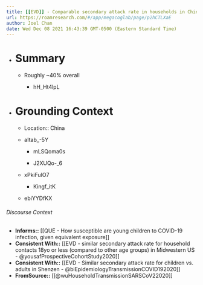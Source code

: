 ```yaml
---
title: [[EVD]] - Comparable secondary attack rate in households in China for children under 3 compared to other age groups - [[@wuHouseholdTransmissionSARSCoV22020]]
url: https://roamresearch.com/#/app/megacoglab/page/p2hCTLXaE
author: Joel Chan
date: Wed Dec 08 2021 16:43:39 GMT-0500 (Eastern Standard Time)
---
```


- # Summary

    - Roughly ~40% overall

        - hH_Ht4lpL
- # Grounding Context

    - Location:: China

    - aItab_-5Y

        - mLSQoma0s

        - J2XUQo-_6

    - xPkiFuIO7

        - Kingf_itK

    - ebiYYDfKX

###### Discourse Context

- **Informs::** [[QUE - How susceptible are young children to COVID-19 infection, given equivalent exposure]]
- **Consistent With::** [[EVD - similar secondary attack rate for household contacts 18yo or less (compared to other age groups) in Midwestern US - @yousafProspectiveCohortStudy2020]]
- **Consistent With::** [[EVD - Similar secondary attack rate for children vs. adults in Shenzen - @biEpidemiologyTransmissionCOVID192020]]
- **FromSource::** [[@wuHouseholdTransmissionSARSCoV22020]]
